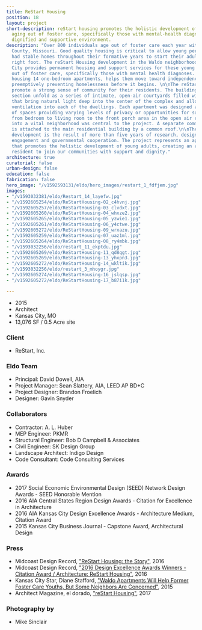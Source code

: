 ```yaml
---
title: ReStart Housing
position: 18
layout: project
short-description: reStart housing promotes the holistic development of young adults
  aging out of foster care, specifically those with mental-health diagnoses, in a
  dignified and supportive environment.
description: "Over 800 individuals age out of foster care each year within Jackson
  County, Missouri. Good quality housing is critical to allow young persons who haven’t
  had stable homes throughout their formative years to start their adult life on the
  right foot. The reStart Housing development in the Waldo neighborhood of Kansas
  City provides permanent housing and support services for these young adults aging
  out of foster care, specifically those with mental health diagnoses. The project,
  housing 14 one-bedroom apartments, helps them move toward independence and self-sufficiency,
  preemptively preventing homelessness before it begins. \n\nThe reStart apartments
  promote a strong sense of community for their residents. The building’s plan and
  section unfold as a series of intimate, open-air courtyards filled with sunlight
  that bring natural light deep into the center of the complex and allow cross-breeze
  ventilation into each of the dwellings. Each apartment was designed as a series
  of spaces providing varying levels of privacy or opportunities for social interaction,
  from bedroom to living room to the front porch area in the open air courtyard. Integration
  into a vital neighborhood was central to the project. A separate community building
  is attached to the main residential building by a common roof.\n\nThe reStart Housing
  development is the result of more than five years of research, design, community
  engagement and governmental cooperation. The project represents an apartment complex
  that promotes the holistic development of young adults, creating an avenue for each
  resident to join our communities with support and dignity."
architecture: true
curatorial: false
urban-design: false
education: false
fabrication: false
hero_image: "/v1592593131/eldo/hero_images/restart_1_fdfjem.jpg"
images:
- "/v1593032381/eldo/Restart_14_layefw.jpg"
- "/v1592605254/eldo/ReStartHousing-02_c4hvnj.jpg"
- "/v1592605257/eldo/ReStartHousing-03_clvdxt.jpg"
- "/v1592605260/eldo/ReStartHousing-04_whxze2.jpg"
- "/v1592605265/eldo/ReStartHousing-05_yzwie1.jpg"
- "/v1592605261/eldo/ReStartHousing-06_y4ctwe.jpg"
- "/v1592605272/eldo/ReStartHousing-09_wrxazu.jpg"
- "/v1592605259/eldo/ReStartHousing-07_uaz1ml.jpg"
- "/v1592605264/eldo/ReStartHousing-08_ry4mbk.jpg"
- "/v1593032256/eldo/restart_11_ekptdu.jpg"
- "/v1592605269/eldo/ReStartHousing-11_qd8qgt.jpg"
- "/v1592605269/eldo/ReStartHousing-13_yhxpn3.jpg"
- "/v1592605272/eldo/ReStartHousing-14_wkltik.jpg"
- "/v1593032256/eldo/restart_3_mhoygr.jpg"
- "/v1592605274/eldo/ReStartHousing-16_jslqsp.jpg"
- "/v1592605272/eldo/ReStartHousing-17_b87i1k.jpg"

---
```

- 2015
- Architect
- Kansas City, MO
- 13,076 SF / 0.5 Acre site

### Client
- ReStart, Inc.

### Eldo Team
- Principal: David Dowell, AIA
- Project Manager: Sean Slattery, AIA, LEED AP BD+C
- Project Designer: Brandon Froelich
- Designer: Gavin Snyder

### Collaborators
- Contractor: A. L. Huber
- MEP Engineer: PKMR
- Structural Engineer: Bob D Campbell & Associates
- Civil Engineer: SK Design Group
- Landscape Architect: Indigo Design
- Code Consultant: Code Consulting Services

### Awards
- 2017 Social Economic Environmental Design (SEED) Network Design Awards - SEED Honorable Mention
- 2016 AIA Central States Region Design Awards - Citation for Excellence in Architecture
- 2016 AIA Kansas City Design Excellence Awards - Architecture Medium, Citation Award
- 2015 Kansas City Business Journal - Capstone Award, Architectural Design

### Press
- Midcoast Design Record, ["ReStart Housing: the Story"](http://www.midcoastrecord.com/restart-housing "ReStart Housing: the Story"), 2016
- Midcoast Design Record, ["2016 Design Excellence Awards Winners - Citation Award / Architecture: ReStart Housing"](http://www.midcoastrecord.com/design-awards-restart "2016 Design Excellence Awards Winners - Citation Award / Architecture: ReStart Housing"), 2016
- Kansas City Star, Diane Stafford, ["Waldo Apartments Will Help Former Foster Care Youths, But Some Neighbors Are Concerned"](https://www.kansascity.com/news/business/article9612272.html "Waldo Apartments Will Help Former Foster Care Youths, But Some Neighbors Are Concerned"), 2015
- Architect Magazine, el dorado, ["reStart Housing"](https://www.architectmagazine.com/project-gallery/restart-housing "reStart Housing"), 2017

### Photography by
- Mike Sinclair